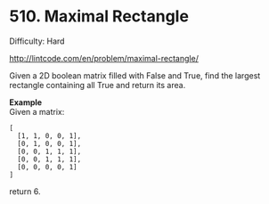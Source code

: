 # 510. Maximal Rectangle

Difficulty: Hard

http://lintcode.com/en/problem/maximal-rectangle/

Given a 2D boolean matrix filled with False and True, find the largest rectangle containing all True and return its area.

**Example**  
Given a matrix:
```
[
  [1, 1, 0, 0, 1],
  [0, 1, 0, 0, 1],
  [0, 0, 1, 1, 1],
  [0, 0, 1, 1, 1],
  [0, 0, 0, 0, 1]
]
```
return 6.
